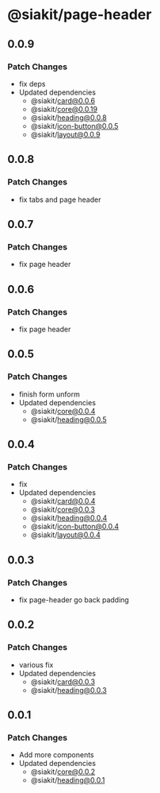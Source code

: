 # @siakit/page-header

## 0.0.9

### Patch Changes

- fix deps
- Updated dependencies
  - @siakit/card@0.0.6
  - @siakit/core@0.0.19
  - @siakit/heading@0.0.8
  - @siakit/icon-button@0.0.5
  - @siakit/layout@0.0.9

## 0.0.8

### Patch Changes

- fix tabs and page header

## 0.0.7

### Patch Changes

- fix page header

## 0.0.6

### Patch Changes

- fix page header

## 0.0.5

### Patch Changes

- finish form unform
- Updated dependencies
  - @siakit/core@0.0.4
  - @siakit/heading@0.0.5

## 0.0.4

### Patch Changes

- fix
- Updated dependencies
  - @siakit/card@0.0.4
  - @siakit/core@0.0.3
  - @siakit/heading@0.0.4
  - @siakit/icon-button@0.0.4
  - @siakit/layout@0.0.4

## 0.0.3

### Patch Changes

- fix page-header go back padding

## 0.0.2

### Patch Changes

- various fix
- Updated dependencies
  - @siakit/card@0.0.3
  - @siakit/heading@0.0.3

## 0.0.1

### Patch Changes

- Add more components
- Updated dependencies
  - @siakit/core@0.0.2
  - @siakit/heading@0.0.1
